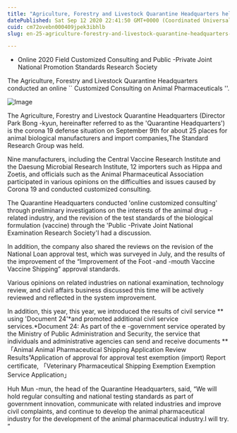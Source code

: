 ```yaml
---
title: "Agriculture, Forestry and Livestock Quarantine Headquarters held 「Customized Consulting for Animal Pharmaceuticals」"
datePublished: Sat Sep 12 2020 22:41:50 GMT+0000 (Coordinated Universal Time)
cuid: cm72ovebn000409jpek3ibhlb
slug: en-25-agriculture-forestry-and-livestock-quarantine-headquarters-held-customized-consulting-for-animal-pharmaceuticals

---
```



- Online 2020 Field Customized Consulting and Public -Private Joint National Promotion Standards Research Society

The Agriculture, Forestry and Livestock Quarantine Headquarters conducted an online `` Customized Consulting on Animal Pharmaceuticals ''.

![Image](https://cdn.hashnode.com/res/hashnode/image/upload/v1739411792451/4b5d2d59-7c4f-4046-897d-b0f3fe01a82a.jpeg)

The Agriculture, Forestry and Livestock Quarantine Headquarters (Director Park Bong -kyun, hereinafter referred to as the 'Quarantine Headquarters') is the corona 19 defense situation on September 9th for about 25 places for animal biological manufacturers and import companies,The Standard Research Group was held.

Nine manufacturers, including the Central Vaccine Research Institute and the Daesung Microbial Research Institute, 12 importers such as Hippa and Zoetis, and officials such as the Animal Pharmaceutical Association participated in various opinions on the difficulties and issues caused by Corona 19 and conducted customized consulting.

The Quarantine Headquarters conducted 'online customized consulting' through preliminary investigations on the interests of the animal drug -related industry, and the revision of the test standards of the biological formulation (vaccine) through the 'Public -Private Joint National Examination Research Society'I had a discussion.

In addition, the company also shared the reviews on the revision of the National Loan approval test, which was surveyed in July, and the results of the improvement of the “Improvement of the Foot -and -mouth Vaccine Vaccine Shipping” approval standards.

Various opinions on related industries on national examination, technology review, and civil affairs business discussed this time will be actively reviewed and reflected in the system improvement.

In addition, this year, this year, we introduced the results of civil service ** using 'Document 24'*and promoted additional civil service services.*Document 24: As part of the e -government service operated by the Ministry of Public Administration and Security, the service that individuals and administrative agencies can send and receive documents ** 「Animal Animal Pharmaceutical Shipping Application Review Results”Application of approval for approval test exemption (import) Report certificate, 「Veterinary Pharmaceutical Shipping Exemption Exemption Service Application」

Huh Mun -mun, the head of the Quarantine Headquarters, said, “We will hold regular consulting and national testing standards as part of government innovation, communicate with related industries and improve civil complaints, and continue to develop the animal pharmaceutical industry for the development of the animal pharmaceutical industry.I will try. ”